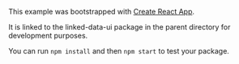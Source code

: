 This example was bootstrapped with [Create React App](https://github.com/facebook/create-react-app).

It is linked to the linked-data-ui package in the parent directory for development purposes.

You can run `npm install` and then `npm start` to test your package.
